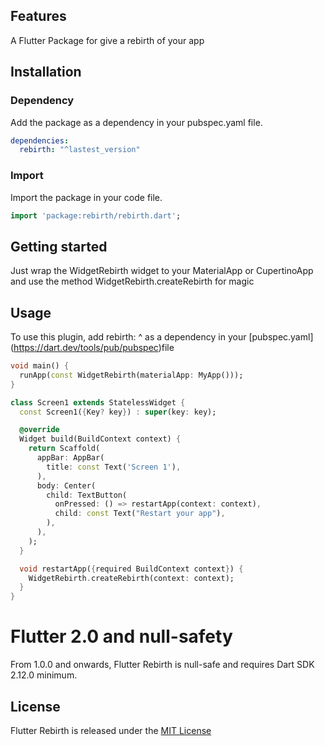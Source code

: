 <!-- 
This README describes the package. If you publish this package to pub.dev,
this README's contents appear on the landing page for your package.

For information about how to write a good package README, see the guide for
[writing package pages](https://dart.dev/guides/libraries/writing-package-pages). 

For general information about developing packages, see the Dart guide for
[creating packages](https://dart.dev/guides/libraries/create-library-packages)
and the Flutter guide for
[developing packages and plugins](https://flutter.dev/developing-packages). 
-->


## Features

A Flutter Package for give a rebirth of your app

## Installation

### Dependency
Add the package as a dependency in your pubspec.yaml file.
```yaml
dependencies:
  rebirth: "^lastest_version"
```

### Import
Import the package in your code file.
```dart
import 'package:rebirth/rebirth.dart';
```
## Getting started

Just wrap the WidgetRebirth widget to your MaterialApp or CupertinoApp and use the method WidgetRebirth.createRebirth for magic



## Usage

To use this plugin, add rebirth: ^<latest version> as a dependency in your [pubspec.yaml] (https://dart.dev/tools/pub/pubspec)file


```dart
void main() {
  runApp(const WidgetRebirth(materialApp: MyApp()));
}

class Screen1 extends StatelessWidget {
  const Screen1({Key? key}) : super(key: key);

  @override
  Widget build(BuildContext context) {
    return Scaffold(
      appBar: AppBar(
        title: const Text('Screen 1'),
      ),
      body: Center(
        child: TextButton(
          onPressed: () => restartApp(context: context),
          child: const Text("Restart your app"),
        ),
      ),
    );
  }

  void restartApp({required BuildContext context}) {
    WidgetRebirth.createRebirth(context: context);
  }
}

```
# Flutter 2.0 and null-safety

From 1.0.0 and onwards, Flutter Rebirth is null-safe and requires Dart SDK 2.12.0 minimum.

## License

Flutter Rebirth is released under the [MIT License](LICENSE)

